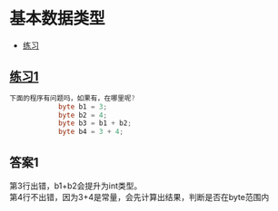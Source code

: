 # 基本数据类型
  - [练习](#练习)
  
  
  



## [练习1](#答案1)
```java
下面的程序有问题吗，如果有，在哪里呢?
			byte b1 = 3;
			byte b2 = 4;
			byte b3 = b1 + b2;
			byte b4 = 3 + 4;
 ```
 
 
 
 ## 答案1
 第3行出错，b1+b2会提升为int类型。  
 第4行不出错，因为3+4是常量，会先计算出结果，判断是否在byte范围内
